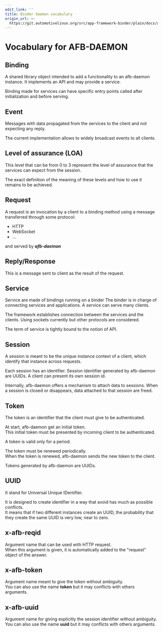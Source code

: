 ```yaml
---
edit_link: ''
title: Binder daemon vocabulary
origin_url: >-
  https://git.automotivelinux.org/src/app-framework-binder/plain/docs/afb-daemon-vocabulary.md?h=halibut
---
```


<!-- WARNING: This file is generated by fetch_docs.js using /home/boron/Documents/AGL/docs-webtemplate/site/_data/tocs/apis_services/halibut/app-framework-binder-developer-guides-api-services-book.yml -->

# Vocabulary for AFB-DAEMON

## Binding

A shared library object intended to add a functionality to an afb-daemon
instance.
It implements an API and may provide a service.

Binding made for services can have specific entry points called after
initialization and before serving.

## Event

Messages with data propagated from the services to the client and not expecting
any reply.

The current implementation allows to widely broadcast events to all clients.

## Level of assurance (LOA)

This level that can be from 0 to 3 represent the level of
assurance that the services can expect from the session.

The exact definition of the meaning of these levels and how to use it remains to
be achieved.

## Request

A request is an invocation by a client to a binding method using a message
transferred through some protocol:

- HTTP
- WebSocket
- ...

and served by ***afb-daemon***

## Reply/Response

This is a message sent to client as the result of the request.

## Service

Service are made of bindings running on a binder
The binder is in charge of connecting services and applications.
A service can serve many clients.

The framework establishes connection between the services and the clients.
Using sockets currently but other protocols are considered.

The term of service is tightly bound to the notion of API.

## Session

A session is meant to be the unique instance context of a client,
which identify that instance across requests.

Each session has an identifier.
Session identifier generated by afb-daemon are UUIDs.
A client can present its own session id.

Internally, afb-daemon offers a mechanism to attach data to sessions.
When a session is closed or disappears, data attached to that session
are freed.

## Token

The token is an identifier that the client must give to be authenticated.

At start, afb-daemon get an initial token.  
This initial token must be presented by incoming client to be authenticated.

A token is valid only for a period.

The token must be renewed periodically.  
When the token is renewed, afb-daemon sends the new token to the client.

Tokens generated by afb-daemon are UUIDs.

## UUID

It stand for Universal Unique IDentifier.

It is designed to create identifier in a way that avoid has much as possible
conflicts.  
It means that if two different instances create an UUID, the
probability that they create the same UUID is very low, near to zero.

## x-afb-reqid

Argument name that can be used with HTTP request.  
When this argument is given, it is automatically added to the "request" object of the answer.

## x-afb-token

Argument name meant to give the token without ambiguity.  
You can also use the name **token** but it may conflicts with others arguments.

## x-afb-uuid

Argument name for giving explicitly the session identifier without ambiguity.  
You can also use the name **uuid** but it may conflicts with others arguments.
